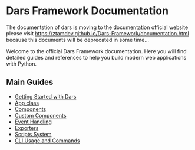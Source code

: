 # Dars Framework Documentation

The documentstion of dars is moving to the documentation official website please visit https://ztamdev.github.io/Dars-Framework/documentation.html because this documents will be deprecated in some time...

Welcome to the official Dars Framework documentation. Here you will find detailed guides and references to help you build modern web applications with Python.

## Main Guides

- [Getting Started with Dars](getting_started.md)
- [App class](app.md)
- [Components](components.md)
- [Custom Components](custom_components.md)
- [Event Handling](events.md)
- [Exporters](exporters.md)
- [Scripts System](scripts.md)
- [CLI Usage and Commands](cli.md)


